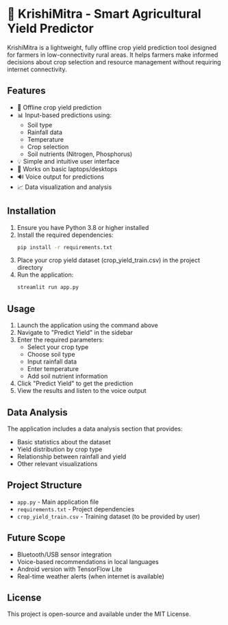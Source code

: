 # 🌾 KrishiMitra - Smart Agricultural Yield Predictor

KrishiMitra is a lightweight, fully offline crop yield prediction tool designed for farmers in low-connectivity rural areas. It helps farmers make informed decisions about crop selection and resource management without requiring internet connectivity.

## Features

- 🌾 Offline crop yield prediction
- 📊 Input-based predictions using:
  - Soil type
  - Rainfall data
  - Temperature
  - Crop selection
  - Soil nutrients (Nitrogen, Phosphorus)
- 💡 Simple and intuitive user interface
- 📱 Works on basic laptops/desktops
- 🔊 Voice output for predictions
- 📈 Data visualization and analysis

## Installation

1. Ensure you have Python 3.8 or higher installed
2. Install the required dependencies:
   ```bash
   pip install -r requirements.txt
   ```
3. Place your crop yield dataset (crop_yield_train.csv) in the project directory
4. Run the application:
   ```bash
   streamlit run app.py
   ```

## Usage

1. Launch the application using the command above
2. Navigate to "Predict Yield" in the sidebar
3. Enter the required parameters:
   - Select your crop type
   - Choose soil type
   - Input rainfall data
   - Enter temperature
   - Add soil nutrient information
4. Click "Predict Yield" to get the prediction
5. View the results and listen to the voice output

## Data Analysis

The application includes a data analysis section that provides:
- Basic statistics about the dataset
- Yield distribution by crop type
- Relationship between rainfall and yield
- Other relevant visualizations

## Project Structure

- `app.py` - Main application file
- `requirements.txt` - Project dependencies
- `crop_yield_train.csv` - Training dataset (to be provided by user)

## Future Scope

- Bluetooth/USB sensor integration
- Voice-based recommendations in local languages
- Android version with TensorFlow Lite
- Real-time weather alerts (when internet is available)

## License

This project is open-source and available under the MIT License. 